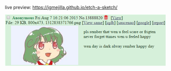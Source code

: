 live preview: https://jgmejilla.github.io/etch-a-sketch/

![pls rember that wen u feel scare or frigten never forget ttimes wen u feeled happy wen day is dark alway rember happy day](images/always_rember.png)